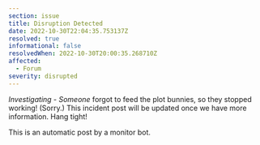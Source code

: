 ```yaml
---
section: issue
title: Disruption Detected
date: 2022-10-30T22:04:35.753137Z
resolved: true
informational: false
resolvedWhen: 2022-10-30T20:00:35.268710Z
affected:
  - Forum
severity: disrupted
---
```

*Investigating* - _Someone_ forgot to feed the plot bunnies, so they stopped working! (Sorry.) This incident post will be updated once we have more information. Hang tight!

This is an automatic post by a monitor bot.
        